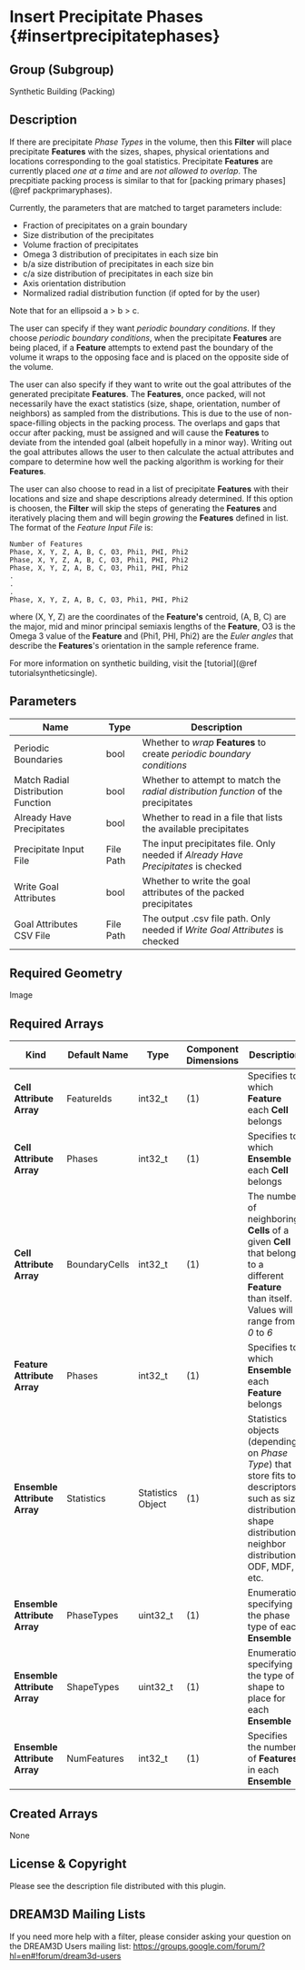 Insert Precipitate Phases {#insertprecipitatephases}
=============

## Group (Subgroup) ##
Synthetic Building (Packing)

## Description ##
If there are precipitate _Phase Types_ in the volume, then this **Filter** will place precipitate **Features** with the sizes, shapes, physical orientations and locations corresponding to the goal statistics. Precipitate **Features** are currently placed _one at a time_ and are _not allowed to overlap_. The precpitiate packing process is similar to that for [packing primary phases](@ref packprimaryphases).

Currently, the parameters that are matched to target parameters include: 

<ul>
<li>Fraction of precipitates on a grain boundary</li>
<li>Size distribution of the precipitates</li>
<li>Volume fraction of precipitates</li>
<li>Omega 3 distribution of precipitates in each size bin</li>
<li>b/a size distribution of precipitates in each size bin </li>
<li>c/a size distribution of precipitates in each size bin </li>
<li>Axis orientation distribution </li>
<li>Normalized radial distribution function (if opted for by the user) </li>
</ul>

Note that for an ellipsoid a > b > c.

The user can specify if they want *periodic boundary conditions*.  If they choose *periodic boundary conditions*, when the precipitate **Features** are being placed, if a **Feature** attempts to extend past the boundary of the volume it wraps to the opposing face and is placed on the opposite side of the volume.

The user can also specify if they want to write out the goal attributes of the generated precipitate **Features**.  The **Features**, once packed, will not necessarily have the exact statistics (size, shape, orientation, number of neighbors) as sampled from the distributions.  This is due to the use of non-space-filling objects in the packing process.  The overlaps and gaps that occur after packing, must be assigned and will cause the **Features** to deviate from the intended goal (albeit hopefully in a minor way).  Writing out the goal attributes allows the user to then calculate the actual attributes and compare to determine how well the packing algorithm is working for their **Features**.

The user can also choose to read in a list of precipitate **Features** with their locations and size and shape descriptions already determined. If this option is choosen, the **Filter** will skip the steps of generating the **Features** and iteratively placing them and will begin *growing* the **Features** defined in list.  The format of the *Feature Input File* is:


	Number of Features
	Phase, X, Y, Z, A, B, C, O3, Phi1, PHI, Phi2
	Phase, X, Y, Z, A, B, C, O3, Phi1, PHI, Phi2
	Phase, X, Y, Z, A, B, C, O3, Phi1, PHI, Phi2
	.
	.
	.
	Phase, X, Y, Z, A, B, C, O3, Phi1, PHI, Phi2


where (X, Y, Z) are the coordinates of the **Feature's** centroid, (A, B, C) are the major, mid and minor principal semiaxis lengths of the **Feature**, O3 is the Omega 3 value of the **Feature** and (Phi1, PHI, Phi2) are the *Euler angles* that describe the **Features**'s orientation in the sample reference frame.

For more information on synthetic building, visit the [tutorial](@ref tutorialsyntheticsingle).

## Parameters ##
| Name | Type | Description |
|------|------| ----------- |
| Periodic Boundaries | bool | Whether to *wrap* **Features** to create *periodic boundary conditions* |
| Match Radial Distribution Function | bool | Whether to attempt to match the _radial distribution function_ of the precipitates |
| Already Have Precipitates | bool | Whether to read in a file that lists the available precipitates |
| Precipitate Input File | File Path | The input precipitates file. Only needed if _Already Have Precipitates_ is checked |
| Write Goal Attributes | bool | Whether to write the goal attributes of the packed precipitates |
| Goal Attributes CSV File |  File Path | The output .csv file path. Only needed if _Write Goal Attributes_ is checked |

## Required Geometry ##
Image

## Required Arrays ##
| Kind | Default Name | Type | Component Dimensions | Description |
|------|--------------|------|----------------------|-------------|
| **Cell Attribute Array** | FeatureIds | int32_t | (1) | Specifies to which **Feature** each **Cell** belongs |
| **Cell Attribute Array**     | Phases            | int32_t | (1) | Specifies to which **Ensemble** each **Cell** belongs |
| **Cell Attribute Array** | BoundaryCells | int32_t | (1) | The number of neighboring **Cells** of a given **Cell** that belong to a different **Feature** than itself. Values will range from *0* to *6* |
| **Feature Attribute Array** | Phases | int32_t | (1) | Specifies to which **Ensemble** each **Feature** belongs |
| **Ensemble Attribute Array** | Statistics | Statistics Object | (1) | Statistics objects (depending on *Phase Type*) that store fits to descriptors such as size distribution, shape distribution, neighbor distribution, ODF, MDF, etc. |
| **Ensemble Attribute Array** | PhaseTypes | uint32_t | (1) | Enumeration specifying the phase type of each **Ensemble** |
| **Ensemble Attribute Array** | ShapeTypes | uint32_t | (1) | Enumeration specifying the type of shape to place for each **Ensemble** |
| **Ensemble Attribute Array** | NumFeatures | int32_t | (1) | Specifies the number of **Features** in each **Ensemble** |

## Created Arrays ##
None


## License & Copyright ##

Please see the description file distributed with this plugin.

## DREAM3D Mailing Lists ##

If you need more help with a filter, please consider asking your question on the DREAM3D Users mailing list:
https://groups.google.com/forum/?hl=en#!forum/dream3d-users


